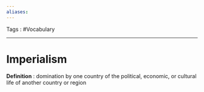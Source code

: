 ```yaml
---
aliases: 
---
```

Tags : #Vocabulary 
___
# Imperialism
**Definition** : 
	domination by one country of the political, economic, or cultural life of another country or region